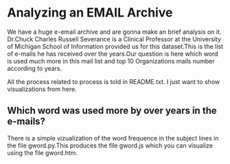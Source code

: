 # Analyzing an EMAIL Archive 


We have a huge e-email archive and are gonna make an brief analysis on it. Dr.Chuck  Charles Russell Severance is a Clinical Professor at the University of Michigan School of Information provided us for this dataset.This is the list of e-mails he has received over the years.Our question is here which word is used much more in this mail list  and top 10 Organizations mails number according to years.

All the process related to process is told in README.txt. I just want to show visualizations from here.

## Which word was used more by over years in the e-mails?

There is a simple vizualization of the word frequence in the subject lines in the file gword.py.This produces the file gword.js which you can visualize using the file
gword.htm.




